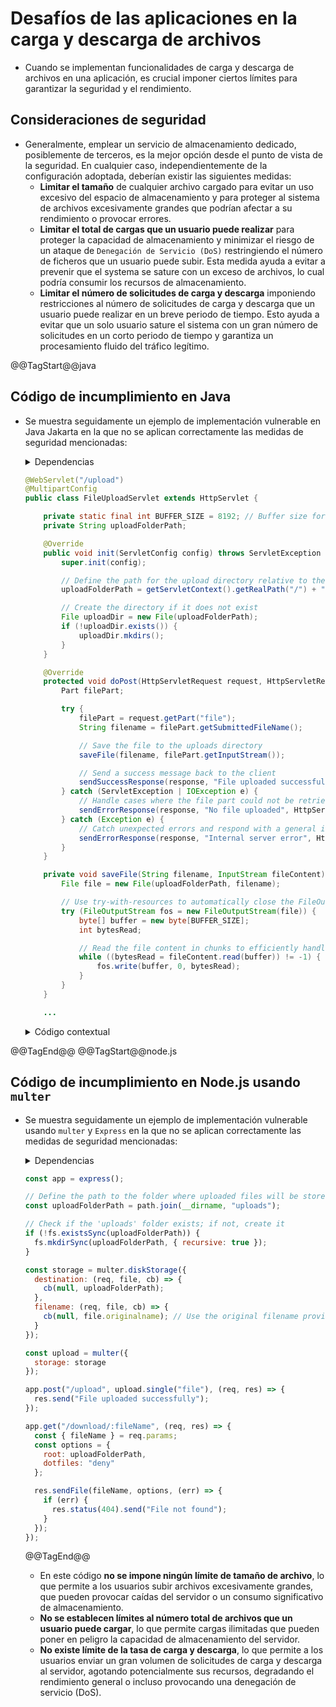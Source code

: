 # Desafíos de las aplicaciones en la carga y descarga de archivos

* Cuando se implementan funcionalidades de carga y descarga de archivos en una aplicación, es crucial imponer ciertos límites para garantizar la seguridad y el rendimiento.

## Consideraciones de seguridad

* Generalmente, emplear un servicio de almacenamiento dedicado, posiblemente de terceros, es la mejor opción desde el punto de vista de la seguridad. En cualquier caso, independientemente de la configuración adoptada, deberían existir las siguientes medidas:
  * **Limitar el tamaño** de cualquier archivo cargado para evitar un uso excesivo del espacio de almacenamiento y para proteger al sistema de archivos excesivamente grandes que podrían afectar a su rendimiento o provocar errores.
  * **Limitar el total de cargas que un usuario puede realizar** para proteger la capacidad de almacenamiento y minimizar el riesgo de un ataque de `Denegación de Servicio (DoS)` restringiendo el número de ficheros que un usuario puede subir. Esta medida ayuda a evitar a prevenir que el systema se sature con un exceso de archivos, lo cual podría consumir los recursos de almacenamiento.
  * **Limitar el número de solicitudes de carga y descarga** imponiendo restricciones al número de solicitudes de carga y descarga que un usuario puede realizar en un breve periodo de tiempo. Esto ayuda a evitar que un solo usuario sature el sistema con un gran número de solicitudes en un corto periodo de tiempo y garantiza un procesamiento fluido del tráfico legítimo.

@@TagStart@@java

## Código de incumplimiento en Java

* Se muestra seguidamente un ejemplo de implementación vulnerable en Java Jakarta en la que no se aplican correctamente las medidas de seguridad mencionadas:

  <details>
    <summary>Dependencias</summary>

    ```java
    import jakarta.json.Json;
    import jakarta.json.JsonObject;
    import jakarta.servlet.ServletConfig;
    import jakarta.servlet.ServletException;
    import jakarta.servlet.annotation.MultipartConfig;
    import jakarta.servlet.annotation.WebServlet;
    import jakarta.servlet.http.HttpServlet;
    import jakarta.servlet.http.HttpServletRequest;
    import jakarta.servlet.http.HttpServletResponse;
    import jakarta.servlet.http.Part;
    
    import java.io.File;
    import java.io.FileOutputStream;
    import java.io.IOException;
    import java.io.InputStream;
    ```

  </details>

  ```java
  @WebServlet("/upload")
  @MultipartConfig
  public class FileUploadServlet extends HttpServlet {
  
      private static final int BUFFER_SIZE = 8192; // Buffer size for reading file chunks
      private String uploadFolderPath;
  
      @Override
      public void init(ServletConfig config) throws ServletException {
          super.init(config);

          // Define the path for the upload directory relative to the web application's root
          uploadFolderPath = getServletContext().getRealPath("/") + "uploads";
  
          // Create the directory if it does not exist
          File uploadDir = new File(uploadFolderPath);
          if (!uploadDir.exists()) {
              uploadDir.mkdirs();
          }
      }
  
      @Override
      protected void doPost(HttpServletRequest request, HttpServletResponse response) throws IOException {
          Part filePart;

          try {
              filePart = request.getPart("file");
              String filename = filePart.getSubmittedFileName();
  
              // Save the file to the uploads directory
              saveFile(filename, filePart.getInputStream());
  
              // Send a success message back to the client
              sendSuccessResponse(response, "File uploaded successfully");
          } catch (ServletException | IOException e) {
              // Handle cases where the file part could not be retrieved
              sendErrorResponse(response, "No file uploaded", HttpServletResponse.SC_BAD_REQUEST);
          } catch (Exception e) {
              // Catch unexpected errors and respond with a general internal server error
              sendErrorResponse(response, "Internal server error", HttpServletResponse.SC_INTERNAL_SERVER_ERROR);
          }
      }
  
      private void saveFile(String filename, InputStream fileContent) throws IOException {
          File file = new File(uploadFolderPath, filename);
  
          // Use try-with-resources to automatically close the FileOutputStream
          try (FileOutputStream fos = new FileOutputStream(file)) {
              byte[] buffer = new byte[BUFFER_SIZE];
              int bytesRead;
  
              // Read the file content in chunks to efficiently handle larger files
              while ((bytesRead = fileContent.read(buffer)) != -1) {
                  fos.write(buffer, 0, bytesRead);
              }
          }
      }

      ...
  ```

  <details>
    <summary>Código contextual</summary>

    ```java  
        private void sendSuccessResponse(HttpServletResponse response, String message) throws IOException {
            // Prepare a plain text response to indicate successful file upload
            response.setContentType("text/plain");
            response.setCharacterEncoding("UTF-8");
            response.setStatus(HttpServletResponse.SC_OK);

            try (var out = response.getOutputStream()) {
                out.println(message);
            }
        }
    
        private void sendErrorResponse(HttpServletResponse response, String message, int statusCode) throws IOException {
            // Create a JSON object to send back a structured error response
            JsonObject errorResponse = Json.createObjectBuilder()
                    .add("message", message)
                    .build();
    
            response.setContentType("application/json");
            response.setCharacterEncoding("UTF-8");
            response.setStatus(statusCode);
    
            // Write the JSON error message to the response output
            try (var out = response.getOutputStream()) {
                out.println(errorResponse.toString());
            }
        }
    }
    ```

  </details>

@@TagEnd@@
@@TagStart@@node.js

## Código de incumplimiento en Node.js usando `multer`

* Se muestra seguidamente un ejemplo de implementación vulnerable usando `multer` y `Express` en la que no se aplican correctamente las medidas de seguridad mencionadas:

  <details>
    <summary>Dependencias</summary>

    ```javascript
    const express = require("express");
    const multer = require("multer");
    const path = require("path");
    const fs = require("fs");
    ```

  </details>

  ```javascript
  const app = express();

  // Define the path to the folder where uploaded files will be stored
  const uploadFolderPath = path.join(__dirname, "uploads");

  // Check if the 'uploads' folder exists; if not, create it
  if (!fs.existsSync(uploadFolderPath)) {
    fs.mkdirSync(uploadFolderPath, { recursive: true });
  }

  const storage = multer.diskStorage({
    destination: (req, file, cb) => {
      cb(null, uploadFolderPath);
    },
    filename: (req, file, cb) => {
      cb(null, file.originalname); // Use the original filename provided by the user
    }
  });

  const upload = multer({
    storage: storage
  });

  app.post("/upload", upload.single("file"), (req, res) => {
    res.send("File uploaded successfully");
  });

  app.get("/download/:fileName", (req, res) => {
    const { fileName } = req.params;
    const options = {
      root: uploadFolderPath,
      dotfiles: "deny"
    };

    res.sendFile(fileName, options, (err) => {
      if (err) {
        res.status(404).send("File not found");
      }
    });
  });
  ```

  @@TagEnd@@

  * En este código **no se impone ningún límite de tamaño de archivo**, lo que permite a los usuarios subir archivos excesivamente grandes, que pueden provocar caídas del servidor o un consumo significativo de almacenamiento.
  * **No se establecen límites al número total de archivos que un usuario puede cargar**, lo que permite cargas ilimitadas que pueden poner en peligro la capacidad de almacenamiento del servidor.
  * **No existe límite de la tasa de carga y descarga**, lo que permite a los usuarios enviar un gran volumen de solicitudes de carga y descarga al servidor, agotando potencialmente sus recursos, degradando el rendimiento general o incluso provocando una denegación de servicio (DoS).
